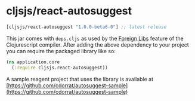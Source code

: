 # cljsjs/react-autosuggest

[](dependency)
```clojure
[cljsjs/react-autosuggest "1.0.0-beta6-0"] ;; latest release
```
[](/dependency)

This jar comes with `deps.cljs` as used by the [Foreign Libs][flibs] feature
of the Clojurescript compiler. After adding the above dependency to your project
you can require the packaged library like so:

```clojure
(ns application.core
  (:require cljsjs.react-autosuggest))
```

A sample reagent project that uses the library is available at [https://github.com/cdorrat/autosuggest-sample](https://github.com/cdorrat/autosuggest-sample)

[flibs]: https://github.com/clojure/clojurescript/wiki/Packaging-Foreign-Dependencies
